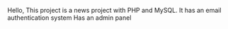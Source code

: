 Hello,
This project is a news project with PHP and MySQL.
It has an email authentication system
Has an admin panel
